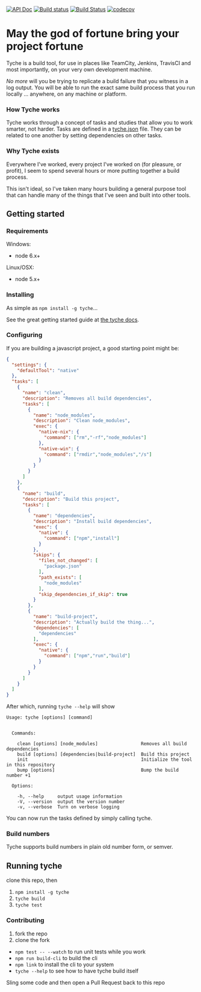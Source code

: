 [![API Doc](https://doclets.io/withinboredom/tyche/master.svg)](https://doclets.io/withinboredom/tyche/master) [![Build status](https://ci.appveyor.com/api/projects/status/g6g599g61onplq17/branch/master?svg=true)](https://ci.appveyor.com/project/withinboredom/tyche/branch/master) [![Build Status](https://travis-ci.org/withinboredom/tyche.svg?branch=master)](https://travis-ci.org/withinboredom/tyche) [![codecov](https://codecov.io/gh/withinboredom/tyche/branch/master/graph/badge.svg)](https://codecov.io/gh/withinboredom/tyche)


# May the god of fortune bring your project fortune

Tyche is a build tool, for use in places like TeamCity, Jenkins, TravisCI
and most importantly, on your very own development machine.

*No more* will you be trying to replicate a build failure that you witness
in a log output. You will be able to run the exact same build process that
you run locally ... anywhere, on any machine or platform.

### How Tyche works

Tyche works through a concept of tasks and studies that allow you to work
smarter, not harder. Tasks are defined in a [tyche.json](./tyche.json) file. 
They can be related to one another by setting dependencies on other tasks.

### Why Tyche exists

Everywhere I've worked, every project I've worked on (for pleasure, or profit),
I seem to spend several hours or more putting together a build process.

This isn't ideal, so I've taken many hours building a general purpose tool
that can handle many of the things that I've seen and built into other tools.

## Getting started

### Requirements

Windows:
 - node 6.x+

Linux/OSX:
 - node 5.x+

### Installing

As simple as `npm install -g tyche`...

See the great getting started guide at [the tyche docs](https://withinboredom.github.io/tyche).

### Configuring

If you are building a javascript project, a good starting point might be:

``` json
{
  "settings": {
    "defaultTool": "native"
  },
  "tasks": [
    {
      "name": "clean",
      "description": "Removes all build dependencies",
      "tasks": [
        {
          "name": "node_modules",
          "description": "Clean node_modules",
          "exec": {
            "native-nix": {
              "command": ["rm","-rf","node_modules"]
            },
            "native-win": {
              "command": ["rmdir","node_modules","/s"]
            }
          }
        }
      ]
    },
    {
      "name": "build",
      "description": "Build this project",
      "tasks": [
        {
          "name": "dependencies",
          "description": "Install build dependencies",
          "exec": {
            "native": {
              "command": ["npm","install"]
            }
          },
          "skips": {
            "files_not_changed": [
              "package.json"
            ],
            "path_exists": [
              "node_modules"
            ],
            "skip_dependencies_if_skip": true
          }
        },
        {
          "name": "build-project",
          "description": "Actually build the thing...",
          "dependencies": [
            "dependencies"
          ],
          "exec": {
            "native": {
              "command": ["npm","run","build"]
            }
          }
        }
      ]
    }
  ]
}
```

After which, running `tyche --help` will show

```
Usage: tyche [options] [command]


  Commands:

    clean [options] [node_modules]                Removes all build dependencies
    build [options] [dependencies|build-project]  Build this project
    init                                          Initialize the tool in this repository
    bump [options]                                Bump the build number +1

  Options:

    -h, --help     output usage information
    -V, --version  output the version number
    -v, --verbose  Turn on verbose logging
```

You can now run the tasks defined by simply calling tyche.

### Build numbers

Tyche supports build numbers in plain old number form, or semver.

## Running tyche

clone this repo, then

1. `npm install -g tyche`
2. `tyche build`
3. `tyche test`

### Contributing

1. fork the repo
1. clone the fork

- `npm test -- --watch` to run unit tests while you work
- `npm run build-cli` to build the cli
- `npm link` to install the cli to your system
- `tyche --help` to see how to have tyche build itself

Sling some code and then open a Pull Request back to this repo
